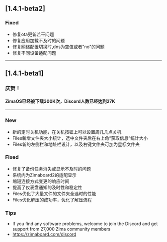 ## [1.4.1-beta2]
### Fixed
- 修复ota更新若干问题
- 修复应用加载不及时的问题
- 修复网络配置切换时,dns为空值或者"no"的问题
- 修复不同设备适配问题
---

## [1.4.1-beta1]
### 庆贺！
#### ZimaOS已经被下载300K次，Discord人数已经达到27K
---
### New
- 新的定时关机功能，在关机按钮上可以设置周几几点关机
- Files新增文件夹大小统计，选中文件夹后在右上角“获取信息”统计大小
- Files新的左侧栏和地址栏设计，以及右键文件夹可加为星标文件夹
### Fixed
- 修复了备份任务消失或显示不及时的问题
- 系统内为Zimaboard2的适配显示
- 缩短连接方式变更的响应时间
- 提高了仪表盘通知的及时性和稳定性
- Files优化了大量文件的文件夹全选时的性能
- Files优化解压的成功率，优化了解压流程
### Tips
- If you find any software problems, welcome to join the Discord and get support from 27,000 Zima community members
- <a href="https://zimaboard.com/discord" target="_blank" style="color:blue">https://zimaboard.com/discord</a>